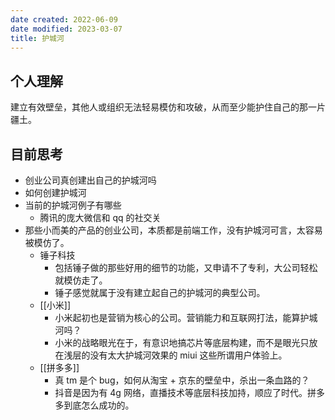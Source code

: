 ```yaml
---
date created: 2022-06-09
date modified: 2023-03-07
title: 护城河
---
```


## 个人理解

建立有效壁垒，其他人或组织无法轻易模仿和攻破，从而至少能护住自己的那一片疆土。

## 目前思考

- 创业公司真创建出自己的护城河吗
- 如何创建护城河
- 当前的护城河例子有哪些
	- 腾讯的庞大微信和 qq 的社交关
- 那些小而美的产品的创业公司，本质都是前端工作，没有护城河可言，太容易被模仿了。
	- 锤子科技
		- 包括锤子做的那些好用的细节的功能，又申请不了专利，大公司轻松就模仿走了。
		- 锤子感觉就属于没有建立起自己的护城河的典型公司。
	- [[小米]]
		- 小米起初也是营销为核心的公司。营销能力和互联网打法，能算护城河吗？
		- 小米的战略眼光在于，有意识地搞芯片等底层构建，而不是眼光只放在浅层的没有太大护城河效果的 miui 这些所谓用户体验上。
	- [[拼多多]]
		- 真 tm 是个 bug，如何从淘宝 + 京东的壁垒中，杀出一条血路的？
		- 抖音是因为有 4g 网络，直播技术等底层科技加持，顺应了时代。拼多多到底怎么成功的。
